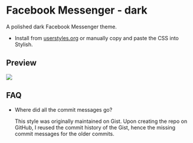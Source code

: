 # Facebook Messenger - dark
A polished dark Facebook Messenger theme.

* Install from [userstyles.org](https://userstyles.org/styles/112397/facebook-messenger-the-dark-side)
  or manually copy and paste the CSS into Stylish.

## Preview
![](https://static.userstyles.org/style_screenshots/112397_after.png)

## FAQ
* Where did all the commit messages go?

  This style was originally maintained on Gist. Upon creating the repo on
  GitHub, I reused the commit history of the Gist, hence the missing commit
  messages for the older commits.

